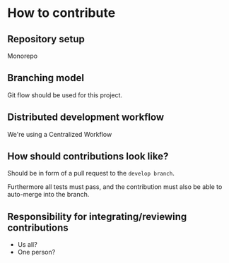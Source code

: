 # How to contribute

## Repository setup

Monorepo

## Branching model

Git flow should be used for this project.

## Distributed development workflow

We're using a Centralized Workflow

## How should contributions look like?

Should be in form of a pull request to the ``develop branch``.

Furthermore all tests must pass, and the contribution must also be able to auto-merge into the branch.

## Responsibility for integrating/reviewing contributions

* Us all?
* One person?